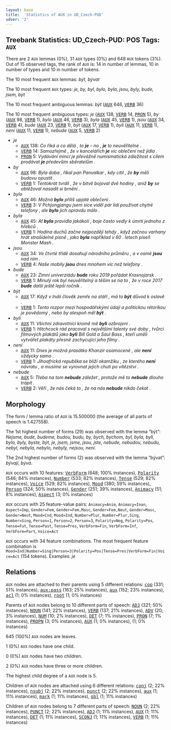 ```yaml
---
layout: base
title:  'Statistics of AUX in UD_Czech-PUD'
udver: '2'
---
```


## Treebank Statistics: UD_Czech-PUD: POS Tags: `AUX`

There are 2 `AUX` lemmas (0%), 31 `AUX` types (0%) and 648 `AUX` tokens (3%).
Out of 15 observed tags, the rank of `AUX` is: 14 in number of lemmas, 10 in number of types and 10 in number of tokens.

The 10 most frequent `AUX` lemmas: <em>být, bývat</em>

The 10 most frequent `AUX` types:  <em>je, by, byl, bylo, byla, jsou, byly, bude, jsem, být</em>

The 10 most frequent ambiguous lemmas: <em>být</em> (<tt><a href="cs_pud-pos-AUX.html">AUX</a></tt> 646, <tt><a href="cs_pud-pos-VERB.html">VERB</a></tt> 36)

The 10 most frequent ambiguous types:  <em>je</em> (<tt><a href="cs_pud-pos-AUX.html">AUX</a></tt> 138, <tt><a href="cs_pud-pos-VERB.html">VERB</a></tt> 14, <tt><a href="cs_pud-pos-PRON.html">PRON</a></tt> 5), <em>by</em> (<tt><a href="cs_pud-pos-AUX.html">AUX</a></tt> 98, <tt><a href="cs_pud-pos-VERB.html">VERB</a></tt> 1), <em>bylo</em> (<tt><a href="cs_pud-pos-AUX.html">AUX</a></tt> 46, <tt><a href="cs_pud-pos-VERB.html">VERB</a></tt> 3), <em>byla</em> (<tt><a href="cs_pud-pos-AUX.html">AUX</a></tt> 45, <tt><a href="cs_pud-pos-VERB.html">VERB</a></tt> 1), <em>jsou</em> (<tt><a href="cs_pud-pos-AUX.html">AUX</a></tt> 34, <tt><a href="cs_pud-pos-VERB.html">VERB</a></tt> 4), <em>bude</em> (<tt><a href="cs_pud-pos-AUX.html">AUX</a></tt> 23, <tt><a href="cs_pud-pos-VERB.html">VERB</a></tt> 1), <em>být</em> (<tt><a href="cs_pud-pos-AUX.html">AUX</a></tt> 17, <tt><a href="cs_pud-pos-VERB.html">VERB</a></tt> 1), <em>byli</em> (<tt><a href="cs_pud-pos-AUX.html">AUX</a></tt> 11, <tt><a href="cs_pud-pos-VERB.html">VERB</a></tt> 1), <em>není</em> (<tt><a href="cs_pud-pos-AUX.html">AUX</a></tt> 11, <tt><a href="cs_pud-pos-VERB.html">VERB</a></tt> 1), <em>nebude</em> (<tt><a href="cs_pud-pos-AUX.html">AUX</a></tt> 5, <tt><a href="cs_pud-pos-VERB.html">VERB</a></tt> 2)


* <em>je</em>
  * <tt><a href="cs_pud-pos-AUX.html">AUX</a></tt> 138: <em>Co říká a co dělá , to <b>je</b> – no , <b>je</b> to neuvěřitelné .</em>
  * <tt><a href="cs_pud-pos-VERB.html">VERB</a></tt> 14: <em>Samozřejmě , že v kancelářích <b>je</b> víc oblečení než jídla .</em>
  * <tt><a href="cs_pud-pos-PRON.html">PRON</a></tt> 5: <em>Vydávání mincí je převážně numismatická záležitost s cílem prodávat <b>je</b> především sběratelům .</em>
* <em>by</em>
  * <tt><a href="cs_pud-pos-AUX.html">AUX</a></tt> 98: <em>Byla doba , říkal pan Panvalkar , kdy cítil , že <b>by</b> měli budovu opustit .</em>
  * <tt><a href="cs_pud-pos-VERB.html">VERB</a></tt> 1: <em>Tentokrát tvrdil , že v bitvě bojoval dvě hodiny , aniž <b>by</b> se obtěžoval nasadit si brnění .</em>
* <em>bylo</em>
  * <tt><a href="cs_pud-pos-AUX.html">AUX</a></tt> 46: <em>Možná <b>bylo</b> příliš upjaté oblečení .</em>
  * <tt><a href="cs_pud-pos-VERB.html">VERB</a></tt> 3: <em>V Pchjongjangu jsem sice viděl pár lidí používat chytré telefony , ale <b>bylo</b> jich opravdu málo .</em>
* <em>byla</em>
  * <tt><a href="cs_pud-pos-AUX.html">AUX</a></tt> 45: <em>Ať <b>byla</b> pravidla jakákoli , boje často vedly k úmrtí jednoho z hřebců .</em>
  * <tt><a href="cs_pud-pos-VERB.html">VERB</a></tt> 1: <em>Hodina duchů začne nejpozději tehdy , když začnou varhany hrát strašidelné písně , jako <b>byla</b> například v 60 . letech píseň Monster Mash .</em>
* <em>jsou</em>
  * <tt><a href="cs_pud-pos-AUX.html">AUX</a></tt> 34: <em>Ve čtvrté třídě dosahují národního průměru , a v osmé <b>jsou</b> nad ním .</em>
  * <tt><a href="cs_pud-pos-VERB.html">VERB</a></tt> 4: <em>Naše mobily <b>jsou</b> dnes mnohem víc než telefony .</em>
* <em>bude</em>
  * <tt><a href="cs_pud-pos-AUX.html">AUX</a></tt> 23: <em>Zimní univerziádu <b>bude</b> roku 2019 pořádat Krasnojarsk .</em>
  * <tt><a href="cs_pud-pos-VERB.html">VERB</a></tt> 1: <em>Minulý rok byl neuvěřitelný a těším se na to , že v roce 2017 <b>bude</b> další ještě lepší ročník .</em>
* <em>být</em>
  * <tt><a href="cs_pud-pos-AUX.html">AUX</a></tt> 17: <em>Když v Indii člověk zemře na stáří , má to <b>být</b> důvod k oslavě .</em>
  * <tt><a href="cs_pud-pos-VERB.html">VERB</a></tt> 1: <em>Tento rozpor mezi hospodářskými údaji a politickou rétorikou je povědomý , nebo by alespoň měl <b>být</b> .</em>
* <em>byli</em>
  * <tt><a href="cs_pud-pos-AUX.html">AUX</a></tt> 11: <em>Všichni zdravotníci kromě mě <b>byli</b> ozbrojeni .</em>
  * <tt><a href="cs_pud-pos-VERB.html">VERB</a></tt> 1: <em>Hitchcock rád pracoval s největšími talenty své doby , tvůrci filmových plakátů jako <b>byli</b> Bill Gold a Saul Bass , kteří uměli vytvářet plakáty přesně zachycující jeho filmy .</em>
* <em>není</em>
  * <tt><a href="cs_pud-pos-AUX.html">AUX</a></tt> 11: <em>Dnes je možná prasátko Khanzir osamocené , ale <b>není</b> vždycky samo .</em>
  * <tt><a href="cs_pud-pos-VERB.html">VERB</a></tt> 1: <em>Jihoafrická republika se blíží okamžiku , ze kterého <b>není</b> návratu , a musíme se vyrovnat jejich chuti po vítězství .</em>
* <em>nebude</em>
  * <tt><a href="cs_pud-pos-AUX.html">AUX</a></tt> 5: <em>Třeba na tom <b>nebude</b> záležet , protože mě to <b>nebude</b> dlouho trápit .</em>
  * <tt><a href="cs_pud-pos-VERB.html">VERB</a></tt> 2: <em>Věří , že nás čeká to , že na nás <b>nebude</b> nikdo čekat .</em>

## Morphology

The form / lemma ratio of `AUX` is 15.500000 (the average of all parts of speech is 1.427558).

The 1st highest number of forms (29) was observed with the lemma “být”: <em>Nejsme, bude, budeme, budou, budu, by, bych, bychom, byl, byla, byli, bylo, byly, byste, být, je, jsem, jsme, jsou, jste, nebude, nebudou, nebudu, nebyl, nebyla, nebylo, nebyly, nejsou, není</em>.

The 2nd highest number of forms (2) was observed with the lemma “bývat”: <em>bývají, bývá</em>.

`AUX` occurs with 10 features: <tt><a href="cs_pud-feat-VerbForm.html">VerbForm</a></tt> (648; 100% instances), <tt><a href="cs_pud-feat-Polarity.html">Polarity</a></tt> (546; 84% instances), <tt><a href="cs_pud-feat-Number.html">Number</a></tt> (533; 82% instances), <tt><a href="cs_pud-feat-Tense.html">Tense</a></tt> (529; 82% instances), <tt><a href="cs_pud-feat-Voice.html">Voice</a></tt> (529; 82% instances), <tt><a href="cs_pud-feat-Mood.html">Mood</a></tt> (380; 59% instances), <tt><a href="cs_pud-feat-Person.html">Person</a></tt> (324; 50% instances), <tt><a href="cs_pud-feat-Gender.html">Gender</a></tt> (251; 39% instances), <tt><a href="cs_pud-feat-Animacy.html">Animacy</a></tt> (51; 8% instances), <tt><a href="cs_pud-feat-Aspect.html">Aspect</a></tt> (3; 0% instances)

`AUX` occurs with 25 feature-value pairs: `Animacy=Anim`, `Animacy=Inan`, `Aspect=Imp`, `Gender=Fem`, `Gender=Fem,Masc`, `Gender=Fem,Neut`, `Gender=Masc`, `Gender=Neut`, `Mood=Cnd`, `Mood=Ind`, `Number=Plur`, `Number=Plur,Sing`, `Number=Sing`, `Person=1`, `Person=2`, `Person=3`, `Polarity=Neg`, `Polarity=Pos`, `Tense=Fut`, `Tense=Past`, `Tense=Pres`, `VerbForm=Fin`, `VerbForm=Inf`, `VerbForm=Part`, `Voice=Act`

`AUX` occurs with 34 feature combinations.
The most frequent feature combination is `Mood=Ind|Number=Sing|Person=3|Polarity=Pos|Tense=Pres|VerbForm=Fin|Voice=Act` (154 tokens).
Examples: <em>je</em>


## Relations

`AUX` nodes are attached to their parents using 5 different relations: <tt><a href="cs_pud-dep-cop.html">cop</a></tt> (331; 51% instances), <tt><a href="cs_pud-dep-aux-pass.html">aux:pass</a></tt> (163; 25% instances), <tt><a href="cs_pud-dep-aux.html">aux</a></tt> (152; 23% instances), <tt><a href="cs_pud-dep-acl.html">acl</a></tt> (1; 0% instances), <tt><a href="cs_pud-dep-root.html">root</a></tt> (1; 0% instances)

Parents of `AUX` nodes belong to 10 different parts of speech: <tt><a href="cs_pud-pos-ADJ.html">ADJ</a></tt> (321; 50% instances), <tt><a href="cs_pud-pos-NOUN.html">NOUN</a></tt> (141; 22% instances), <tt><a href="cs_pud-pos-VERB.html">VERB</a></tt> (137; 21% instances), <tt><a href="cs_pud-pos-ADV.html">ADV</a></tt> (20; 3% instances), <tt><a href="cs_pud-pos-NUM.html">NUM</a></tt> (10; 2% instances), <tt><a href="cs_pud-pos-DET.html">DET</a></tt> (7; 1% instances), <tt><a href="cs_pud-pos-PRON.html">PRON</a></tt> (7; 1% instances), <tt><a href="cs_pud-pos-PROPN.html">PROPN</a></tt> (3; 0% instances), <tt><a href="cs_pud-pos-AUX.html">AUX</a></tt> (1; 0% instances),  (1; 0% instances)

645 (100%) `AUX` nodes are leaves.

1 (0%) `AUX` nodes have one child.

0 (0%) `AUX` nodes have two children.

2 (0%) `AUX` nodes have three or more children.

The highest child degree of a `AUX` node is 5.

Children of `AUX` nodes are attached using 6 different relations: <tt><a href="cs_pud-dep-conj.html">conj</a></tt> (2; 22% instances), <tt><a href="cs_pud-dep-nsubj.html">nsubj</a></tt> (2; 22% instances), <tt><a href="cs_pud-dep-punct.html">punct</a></tt> (2; 22% instances), <tt><a href="cs_pud-dep-aux.html">aux</a></tt> (1; 11% instances), <tt><a href="cs_pud-dep-mark.html">mark</a></tt> (1; 11% instances), <tt><a href="cs_pud-dep-obl.html">obl</a></tt> (1; 11% instances)

Children of `AUX` nodes belong to 7 different parts of speech: <tt><a href="cs_pud-pos-NOUN.html">NOUN</a></tt> (2; 22% instances), <tt><a href="cs_pud-pos-PUNCT.html">PUNCT</a></tt> (2; 22% instances), <tt><a href="cs_pud-pos-ADJ.html">ADJ</a></tt> (1; 11% instances), <tt><a href="cs_pud-pos-AUX.html">AUX</a></tt> (1; 11% instances), <tt><a href="cs_pud-pos-DET.html">DET</a></tt> (1; 11% instances), <tt><a href="cs_pud-pos-SCONJ.html">SCONJ</a></tt> (1; 11% instances), <tt><a href="cs_pud-pos-VERB.html">VERB</a></tt> (1; 11% instances)

